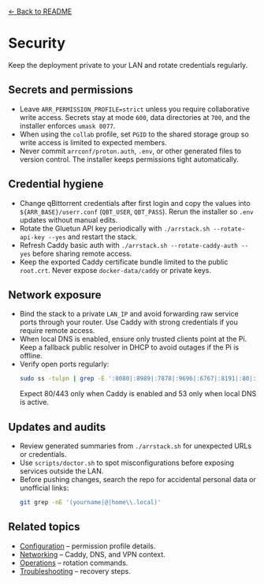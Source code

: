 [← Back to README](../README.md)

# Security

Keep the deployment private to your LAN and rotate credentials regularly.

## Secrets and permissions
- Leave `ARR_PERMISSION_PROFILE=strict` unless you require collaborative write access. Secrets stay at mode `600`, data directories at `700`, and the installer enforces `umask 0077`.
- When using the `collab` profile, set `PGID` to the shared storage group so write access is limited to expected members.
- Never commit `arrconf/proton.auth`, `.env`, or other generated files to version control. The installer keeps permissions tight automatically.

## Credential hygiene
- Change qBittorrent credentials after first login and copy the values into `${ARR_BASE}/userr.conf` (`QBT_USER`, `QBT_PASS`). Rerun the installer so `.env` updates without manual edits.
- Rotate the Gluetun API key periodically with `./arrstack.sh --rotate-api-key --yes` and restart the stack.
- Refresh Caddy basic auth with `./arrstack.sh --rotate-caddy-auth --yes` before sharing remote access.
- Keep the exported Caddy certificate bundle limited to the public `root.crt`. Never expose `docker-data/caddy` or private keys.

## Network exposure
- Bind the stack to a private `LAN_IP` and avoid forwarding raw service ports through your router. Use Caddy with strong credentials if you require remote access.
- When local DNS is enabled, ensure only trusted clients point at the Pi. Keep a fallback public resolver in DHCP to avoid outages if the Pi is offline.
- Verify open ports regularly:
  ```bash
  sudo ss -tulpn | grep -E ':8080|:8989|:7878|:9696|:6767|:8191|:80|:443|:53'
  ```
  Expect 80/443 only when Caddy is enabled and 53 only when local DNS is active.

## Updates and audits
- Review generated summaries from `./arrstack.sh` for unexpected URLs or credentials.
- Use `scripts/doctor.sh` to spot misconfigurations before exposing services outside the LAN.
- Before pushing changes, search the repo for accidental personal data or unofficial links:
  ```bash
  git grep -nE '(yourname|@|home\\.local)'
  ```

## Related topics
- [Configuration](configuration.md) – permission profile details.
- [Networking](networking.md) – Caddy, DNS, and VPN context.
- [Operations](operations.md) – rotation commands.
- [Troubleshooting](troubleshooting.md) – recovery steps.
